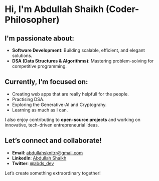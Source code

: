 # Hi, I'm Abdullah Shaikh (Coder-Philosopher) 
## I'm passionate about:
- **Software Development**: Building scalable, efficient, and elegant solutions. 
- **DSA (Data Structures & Algorithms)**: Mastering problem-solving for competitive programming. 

## Currently, I’m focused on:
- Creating web apps that are really helpfull for the people.
- Practising DSA.
- Exploring the Generative-AI and Cryptograhy.
- Learning as much as I can.

I also enjoy contributing to **open-source projects** and working on innovative, tech-driven entrepreneurial ideas.

## Let’s connect and collaborate!
- **Email**: abdullahsknitrr@gmail.com
- **LinkedIn**: [Abdullah Shaikh](https://www.linkedin.com/in/abdullah-shaikh)
- **Twitter**: [@abds_dev](https://x.com/abds_dev)

Let’s create something extraordinary together!
